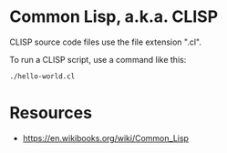 # Common Lisp, a.k.a. CLISP

CLISP source code files use the file extension ".cl".

To run a CLISP script, use a command like this:
```bash
./hello-world.cl
```

# Resources
- https://en.wikibooks.org/wiki/Common_Lisp

